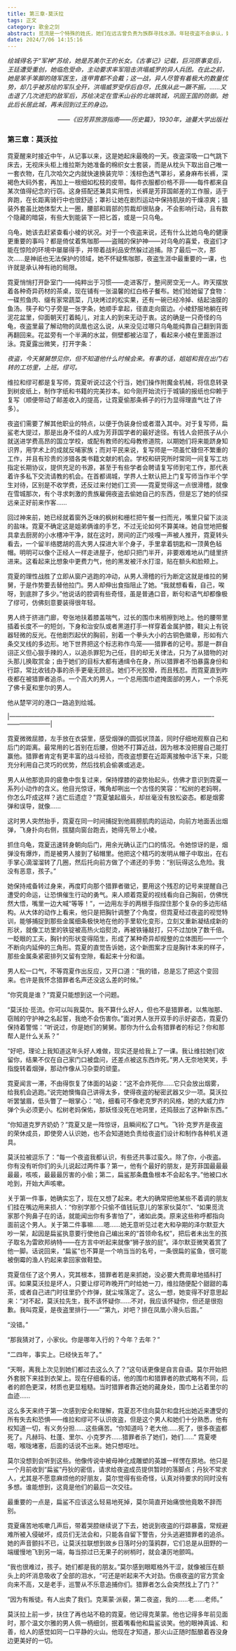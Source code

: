 ```yaml
---
title: 第三章-莫沃拉
tags: 正文
category: 歌金之剑
abstract: 觅流是一个特殊的姓氏，她们在远古曾负责为族群寻找水源。年轻夜盗不会承认，她曾经也偷偷地用这个姓氏给自己的信件署名。
date: 2024/7/06 14:15:16
---
```



*绘城得名于“军神”苏绘，她是苏美尔王的长女。《古事记》记载，巨河原事变后，王廷遭受重创，她临危受命，主动要求率军阻击洪塌威罗的异人兵团。在此之前，她是笨手笨脚的随军医生，连甲胄都不会戴；这一战，异人尽管有着极大的数量优势，却几乎被苏绘的军队全歼，洪塌威罗受俘后自尽，氏族从此一蹶不振。……又击退了几次进犯的敌军后，苏绘决定在雪禾山谷的北端筑城，巩固王国的防御。‍她此后长居此城，再未回到过王的身边。*
*<p align="right">——《旧芳菲旅游指南——历史篇》，1930年，迪蔓大学出版社</p>*

### 第三章：莫沃拉

霓夏醒来时接近中午，从记事以来，这是她起床最晚的一天。夜盗深吸一口气跳下床去，无视床头柜上维拉斯为她准备的棉织女士套装，而是从枕头下取出自己唯一一套衣物，在几次哈欠之内就快速换装完毕：浅棕色透气罩衫，紧身麻布长裤，深褐色大码外套，再加上一根细如松枝的皮带。每件衣服都价格不菲——每件都来自某次值得纪念的行窃。这身搭配还兼具实用性，长裤是芳菲国邮差的工作服，适于奔跑，在长距离骑行中也很舒适；罩衫让她在剧烈运动中保持肌肤的干燥凉爽；猎装外套虽比她体型大上一圈，腰部和肩部的剪裁却很贴身，不会影响行动，且有数个隐藏的暗袋，有些大到能装下一把匕首，或是一只乌龟。

乌龟，她该去赶紧查看小棱的状况。对于一个夜盗来说，还有什么比她乌龟的健康更重要的事吗？都是倚仗着焦咖那——盗贼的保护神——对乌龟的喜爱，夜盗们才能在惊险的环境中屡屡得手，并带着战利品安然躲过追捕。除了最后一次，那次……是神祇也无法保护的领域，她不怀疑焦咖那，夜盗生涯中最重要的一课，也许就是承认神有祂的局限。

霓夏悄悄打开卧室门——纯粹出于习惯——走进客厅，整间房空无一人。昨天摆放着各种奇异药材的茶桌，现在铺有一张温馨的红白格子餐布。她们给她留了食物：一碟煎鱼肉、缀有家常蔬菜，几块烤过的松实果，还有一碗已经冷掉、结起油膜的鱼汤。筷子和勺子旁是一张字条，她顺手拿起，径直走向窗边。小棱舒服地躺在砖泥花盆里，仰面朝天打着盹儿，对主人的到来无动于衷。这的确是一只奇怪的乌龟，夜盗里最了解动物的凤凰也这么说，从来没见过哪只乌龟能纯靠自己翻到背面再翻回来。花盆旁有一个半满的水盆，侧壁都被沾湿了，看起来小棱在里面游过泳。霓夏露出微笑，打开字条：

*夜盗，今天舅舅想见你，但不知道他什么时候会来。有事的话，姐姐和我在出门右转的工坊里，上班。缪可。*

维拉和缪可都是复写师，霓夏听说过这个行当，她们操作附魔金机械，将信息转录到树皮纸上，制作字纸和书籍的完美抄本。如今刚开始流行于城镇的报纸也仰赖于复写（顺便带动了邮差收入的提高，让霓夏偷那条裤子的行为显得理直气壮了许多）。

夜盗们需要了解其他职业的特点，以便于伪装身份或者潜入其中。对于复写师，扁鲨老大提过，那是出身不佳的人成为芳菲国学者的最好途径。有钱人会把孩子从小就送进学费高昂的国立学校，或配有教师的松母教修道院，以期她们将来能跻身知识界，用学术上的成就反哺家族；而对平民来说，复写师是一项虽忙碌但不繁重的工作，并且有珍贵的涉猎各类书籍文献的机会。学校和研究所时常同一间复写工坊指定长期协议，提供充足的书源，甚至于有些学者会聘请复写师到宅工作，那代表着许多私下交流请教的机会。在首都谒城，学界人士默认把上门复写师当作半个学生对待，区别是不收学费，还反过来付她们工资——霓夏觉得这一点很滑稽，就像在雪城那次，有个寻求刺激的贵族雇佣夜盗去偷她自己的东西，但是忘了她的侦探远亲正好前来作客……

回过神来前，她已经就着窗外乏味的枫树和栅栏把午餐一扫而光，嘴里只留下淡淡的盐味。霓夏不确定这是姐弟俩谁的手艺，不过无论如何不算美味。她自觉地把餐具拿去厨房的小水槽冲干净，就在这时，房间的正门吱嘎一声被人推开，霓夏转头看去，一个留半络腮胡的高大男人探进大半个身子，手里拿着钥匙和一顶黄色毡帽。明明可以像个正经人一样走进屋子，他却只把门半开，非要艰难地从门缝里挤进来。这看起来比想象中更费力气，他的黑发被汗水打湿，贴在额头和脸颊上。

霓夏的理性战胜了立即从窗户逃跑的冲动，从男人滑稽的行为断定这就是维拉的舅舅，于是作势要去替他拉门。男人却伸出食指阻止了她。“我就想看看，自己，唉呀，到底胖了多少。”他说话的腔调有些奇怪，虽是普通口音，断句和语气却都像极了缪可，仿佛刻意要装得很年轻。

男人终于挤进门廊，夸张地扶着膝盖喘气，过长的围巾末梢擦到地上。他的腰带里插着长度不一的短剑，下身和治安队或者黑道打手一样穿着金属护膝，鞋尖上有锐器轻微的反光。在他剧烈起伏的胸前，别着一个拳头大小的古铜色徽章，形如有六条交叉线的多边形。地下世界把这个标志称作鸟笼——猎罪者的记号。那是一群自诩正义但心狠手辣的人，以追杀罪犯为己任，目的却无关律法，只为了从猎物的对头那儿换取赏金；由于她们的目标大都有通缉令在身，所以猎罪者不怕暴露身份和行踪，常比收钱办事的杀手更毫无顾忌。她们不光狡猾，而且残忍。而霓夏直到昨夜都在被猎罪者追杀。一个高大的男人，一个总用围巾遮掩面部的男人，一个杀死了佛卡夏和里尔的男人。

他从楚罕河的港口一路追到绘城。

|—————————————————————————————————-———————|

霓夏微微屈膝，左手放在衣袋里，感受烟弹的圆弧状顶盖，同时仔细地观察自己和后门的距离。最常用的匕首别在后腰，但她不打算近战，因为根本没把握自己能打赢他。猎罪者肯定有更丰富的战斗经验，而夜盗想要在近距离接触中活下来，只能充分利用自己灵巧的优势，然后找机会偷袭或逃走。

男人从他那诡异的疲惫中恢复过来，保持撑膝的姿势抬起头，仿佛才意识到霓夏一系列小动作的含义。他目光惊讶，嘴角却咧出一个古怪的笑容：“松树的老妈啊，你怎么吓成这样？逃亡后遗症？”霓夏皱起眉头，却丝毫没有放松姿态。都是烟雾弹和误导，就像……

这时男人突然抬手，霓夏在同一时间捕捉到他肩膀肌肉的运动，向前方地面丢出烟弹，飞身扑向右侧，拔腿向窗台跑去，她得先带上小棱。

抓住乌龟，霓夏迅速转身朝向后门，用余光确认正门口的情况。令她惊讶的是，烟弹没有爆炸，而是被男人接到了毡帽里。他把这个精巧的发明从帽子中取出，在右手掌心滴溜溜转了几圈，然后托向前方做了个递还的手势：“别玩得这么危险。我没有恶意，孩子。”

她保持戒备转过身来，再度盯向那个猎罪者徽记，要用这个残忍的记号来提醒自己遭受的命运，让恐惧催生行动的勇气。来人顺着霓夏的视线看向自己胸前，仿佛恍然大悟，嘴里一边大喊“等等！”，一边用左手的两根手指捏住那个复杂的多边形结构。从大体的动作上看来，他只是把胸针调整了个角度，但霓夏经过夜盗的视觉特训，能够捕捉到那些金属细条极快地在他的手里软化变形，立刻又重新凝结成新的形状，就像工坊里的铁锭被高热火焰熨烫，再被铁锤敲打，只不过加快了数千倍。一眨眼的工夫，胸针的形状变得陌生，形成了某种奇异却规整的立体图形——一个不断向内延伸的三角形。霓夏的直觉告诉她，这个新图案才应是胸针本来的样子，那些金属条紧密排列又留有空隙，看起来十分和谐。

男人松一口气，不等霓夏作出反应，又开口道：“我的错，总是忘了把这个变回来。也许是我怀念猎罪者名声还没这么差的时候。”

“你究竟是谁？”霓夏只能想到这一个问题。

“莫沃拉·觅流。你可以叫我莫尔。我不算什么好人，但也不是猎罪者。以焦咖那、窃贼的守护神之名起誓，我绝不会伤害你。”面对男人张开双手的示好姿态，霓夏仍保持着警惕：“听说过，你是她们的舅舅。那你为什么会有猎罪者的标记？你和那帮人是什么关系？”

“好吧，理论上我知道这年头好人难做，现实还是给我上了一课。我让维拉她们收留你，结果不仅在自己家门口被盘问，还差点被这东西炸死。”男人无奈地笑笑，手指旋转着烟弹，那动作像从习杂耍的顽童。

霓夏闻言一滞，不由得恢复了体面的站姿：“这不会炸死你……它只会放出烟雾，给我机会逃跑。”说完她懊悔自己讲得太多，使得夜盗的秘密武器又少一项。莫沃拉听罢皱眉，低头瞥了一眼掌心：“哈，细看可不像老克罗齐的风格，她的大威力炸弹个头必须更小。松树老妈保佑，那妖怪没死在地洞里，还捣鼓出了这种新东西。”

“你知道克罗齐奶奶？”霓夏又是一阵惊讶，且瞬间松了口气。飞铃·克罗齐是夜盗的荣休成员，即使旁人认识她，也不会知道她负责给夜盗们设计和制作各种机关道具。

莫沃拉被逗乐了：“每一个夜盗我都认识，有些还共事过蛮久。除了你，小夜盗。你有没有听你们的头儿说起过两件事？第一，他有个最好的朋友，是芳菲国最最最最最，咳咳，最最最厉害的小偷；第二，扁鲨那条蠢鱼根本不会起名字。”他被口水呛到，开始大声咳嗽。

关于第一件事，她确实忘了，现在又想了起来。老大的确常把他某些不着调的朋友们挂在嘴边用来损人：“你别学那个只偷不值钱玩意儿的笨家伙莫尔”、“如果觅流家那个狗鼻子在的话，就能闻出你有多害怕了”，诸如此类。原来这些称呼都指向面前这个男人。关于第二件事嘛……嗯……她无意听见过老大和孕期的泽尔默亚大吵一架，起因是扁鲨执意要行使他自己编出来的“首领命名权”，把后者未出生的孩子取名为雷欧邦纳特——在方言中听起来就像“狮子放的屁”。泽尔默亚微笑着赏了他一脚。话说回来，“扁鲨”也不算是一个响当当的名号，一条很扁的鲨鱼，很可能被倒霉的渔人钓起来拿回家做鞋垫。

霓夏信任了这个男人，究其根本，猎罪者若是来抓她，没必要大费周章地插科打诨。如果莫沃拉是坏人，只要让缪可昨晚开门时给她一刀，维拉随便配个甜甜的毒茶，或者自己进门时往里扔个炸弹，就尘埃落定了。这么一想，她变得不好意思起来：“对不起，莫沃拉先生，我不该怀疑你……不对，我应该怀疑你，但还是很抱歉。我叫霓夏，是夜盗里排行——”“第九，对吧？排在凤凰小滑头后面。”

“没错。”

“那我猜对了，小家伙。你是哪年入行的？今年？去年？”

“二四年，事实上。已经快五年了。”

“天啊，离我上次见到她们都过去这么久了？”这句话更像是自言自语。莫尔开始把外套脱下来挂到衣架上。现在仔细看的话，他的围巾和猎罪者的款式略有不同，后者的颜色更深，材质也更显粗糙。当时猎罪者靠近她的藏身处，围巾上沾着里尔的血迹……

这么多天来终于第一次感到安全和理解，霓夏忍不住向莫尔和盘托出她近来遭受的所有失去和恐惧——维拉和缪可不认识夜盗，但是这个男人和她们十分熟悉，他有权知道一切，有义务分担……这些痛苦。“你知道吗？老大他……死了，很多夜盗都死了。凡赫玛、杜蓬、里尔、小克罗齐……猎罪者杀了她们，她们……” 霓夏哽咽，喉咙堵塞，后面的话说不出来。她只想呕吐。

莫尔没想到会听到这些。他像传说中被母神化成雕塑的英雄一样愣在原地。他只是一个月前收到“扁鲨”丹狄的密信，请求给夜盗成员提供暂时的落脚点；丹狄不常求人，尤其是不愿意麻烦他的好朋友，莫尔觉得有些奇怪，认真对待要求的同时没有多想。谁能想到，这竟是他们的最后一次交往。

最重要的一点是，扁鲨不应该这么轻易地死掉，莫尔简直开始痛恨他竟敢不辞而别。

霓夏痛苦地咳嗽几声后，带着哭腔继续说了下去，她说到夜盗的行踪暴露，常规避难所被入侵破坏，成员们无法会和，只能各自留下警告，分头逃避猎罪者的追杀。她的声音颤抖不已，让莫沃拉联想到故乡日落时分的藻鸦群，它们总是从田野的一端缓慢地飞到另一端，每当掠过已无果子的树梢时，就会凄厉地颤鸣。

“我也很难过，孩子。她们都是我的朋友。”莫尔感到眼眶格外干涩，就像被压在额头上的坏消息吸收了全部的泪水，“可还是听起来不大对劲。伤痕夜盗的官方赏金向来不高，又是老手，巡警从不乐意追捕你们。猎罪者怎么会突然找上了门？”

“因为有叛徒。有人出卖了我们。克莱蒙·派裴，第二夜盗，我的……老……老师。”

莫沃拉上前一步，扶住了再也站不稳的霓夏。他记得克莱蒙。他也记得多年前见面时，那个温文尔雅的男人佩一柄细剑，抿着嘴看他和扁鲨谈笑。他的眼神真诚、和善，给人的感觉如同一口平静的火山。他现在才知道，那火山正随时酝酿着吞没身边更美好的一切。
